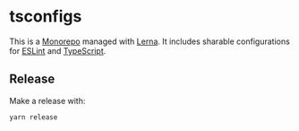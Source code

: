 # tsconfigs

This is a [Monorepo](https://monorepo.tools/) managed with [Lerna](https://lerna.js.org/). It includes sharable configurations for [ESLint](./packages/eslint-config) and [TypeScript](./packages/tsconfig-common).

## Release

Make a release with:

```bash
yarn release
```
